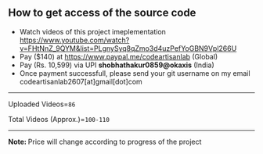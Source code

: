 ##  How to get access of the source code
-   Watch videos of this project imeplementation https://www.youtube.com/watch?v=FHtNnZ_9QYM&list=PLgnySyq8qZmo3d4uzPefYoGBN9Vpl266U
-   Pay ($140) at https://www.paypal.me/codeartisanlab (Global)
-   Pay (Rs. 10,599) via UPI <b>shobhathakur0859@okaxis</b> (India)
-   Once payment successfull, please send your git username on my email codeartisanlab2607[at]gmail[dot]com
<hr/>
<p>Uploaded Videos=<code>86</code></p>
<p>Total Videos (Approx.)=<code>100-110</code></p>
<hr/>
<p><b>Note: </b>Price will change according to progress of the project</p>
